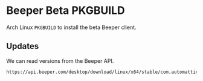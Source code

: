 # Beeper Beta PKGBUILD

Arch Linux `PKGBUILD` to install the beta Beeper client.

## Updates

We can read versions from the Beeper API.

```
https://api.beeper.com/desktop/download/linux/x64/stable/com.automattic.beeper.desktop
```